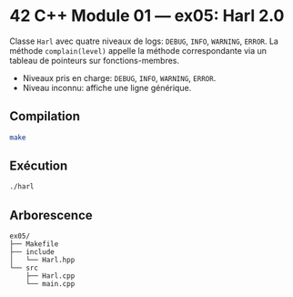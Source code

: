 # 42 C++ Module 01 — ex05: Harl 2.0

Classe `Harl` avec quatre niveaux de logs: `DEBUG`, `INFO`, `WARNING`, `ERROR`.
La méthode `complain(level)` appelle la méthode correspondante via un tableau
de pointeurs sur fonctions-membres.

- Niveaux pris en charge: `DEBUG`, `INFO`, `WARNING`, `ERROR`.
- Niveau inconnu: affiche une ligne générique.

## Compilation
```bash
make
```

## Exécution
```bash
./harl
```

## Arborescence
```
ex05/
├── Makefile
├── include
│   └── Harl.hpp
└── src
    ├── Harl.cpp
    └── main.cpp
```
